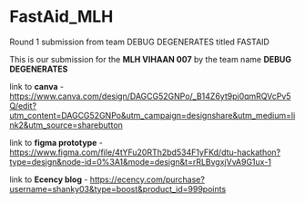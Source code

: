 # FastAid_MLH
Round 1 submission from team DEBUG DEGENERATES titled FASTAID

This is our submission for the **MLH VIHAAN 007** by the team name **DEBUG DEGENERATES**

link to **canva** - https://www.canva.com/design/DAGCG52GNPo/_B14Z6yt9pi0qmRQVcPv5Q/edit?utm_content=DAGCG52GNPo&utm_campaign=designshare&utm_medium=link2&utm_source=sharebutton

link to **figma prototype** - https://www.figma.com/file/4tYFu20RTh2bd534F1yFKd/dtu-hackathon?type=design&node-id=0%3A1&mode=design&t=rRLBvgxjVvA9G1ux-1

link to **Ecency blog** - https://ecency.com/purchase?username=shanky03&type=boost&product_id=999points
